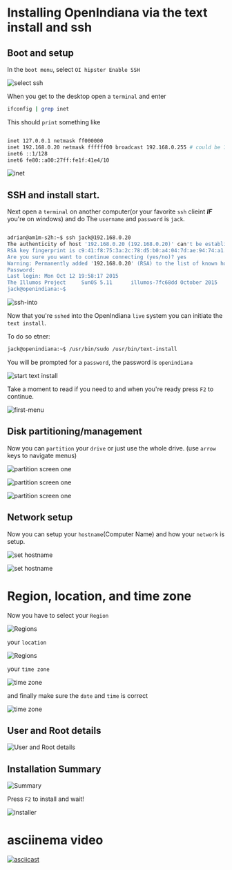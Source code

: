 # Installing OpenIndiana via the text install and ssh

## Boot and setup

In the ```boot menu```, select ```OI hipster Enable SSH```

![select ssh](Pictures/TXT/select-ssh.png)

When you get to the desktop open a ```terminal``` and enter

```bash
ifconfig | grep inet
```
This should ```print``` something like

```bash

inet 127.0.0.1 netmask ff000000
inet 192.168.0.20 netmask ffffff00 broadcast 192.168.0.255 # could be 10.0.0.x or another IP range.
inet6 ::1/128
inet6 fe80::a00:27ff:fe1f:41e4/10

```

![inet](Pictures/TXT/inet.png)

## SSH and install start.

Next open a ```terminal``` on another computer(or your favorite ```ssh``` clieint ***IF*** you're on windows) and do
The ```username``` and ```password``` is ```jack```.

```bash

adrian@am1m-s2h:~$ ssh jack@192.168.0.20
The authenticity of host '192.168.0.20 (192.168.0.20)' can't be established.
RSA key fingerprint is c9:41:f8:75:3a:2c:78:d5:b0:a4:04:7d:ae:94:74:a1.
Are you sure you want to continue connecting (yes/no)? yes
Warning: Permanently added '192.168.0.20' (RSA) to the list of known hosts.
Password:
Last login: Mon Oct 12 19:58:17 2015
The Illumos Project     SunOS 5.11      illumos-7fc68dd October 2015
jack@openindiana:~$

```

![ssh-into](Pictures/TXT/ssh-into.png)

Now that you're ```sshed``` into the OpenIndiana ```live``` system you can initiate the ```text install```.

To do so etner:

```bash
jack@openindiana:~$ /usr/bin/sudo /usr/bin/text-install
```

You will be prompted for a ```password```, the password is ```openindiana```


![start text install](Pictures/TXT/initialize-text-install.png)

Take a moment to read if you need to and when you're ready press ```F2``` to continue.

![first-menu](Pictures/TXT/firstmenu.png)

## Disk partitioning/management

Now you can ```partition``` your ```drive``` or just use the whole drive. (use ```arrow``` keys to navigate menus)

![partition screen one](Pictures/TXT/partitionscreen1.png)

![partition screen one](Pictures/TXT/partitionscreen2.png)

![partition screen one](Pictures/TXT/partitionscreen3.png)

## Network setup

Now you can setup your ```hostname```(Computer Name) and how your ```network``` is setup.

![set hostname](Pictures/TXT/network1.png)

![set hostname](Pictures/TXT/network2.png)

# Region, location, and time zone

Now you have to select your ```Region```

![Regions](Pictures/TXT/tz1.png)

your ```location```

![Regions](Pictures/TXT/tz2.png)

your ```time zone```

![time zone](Pictures/TXT/tz3.png)

and finally make sure the ```date``` and ```time``` is correct

![time zone](Pictures/TXT/tz4.png)

## User and Root details

![User and Root details](Pictures/TXT/usernroot.png)

## Installation Summary

![Summary](Pictures/TXT/summary.png)

Press ```F2``` to install and wait!

![installer](Pictures/TXT/install.png)

# asciinema video

[![asciicast](https://asciinema.org/a/2trhadpsleybvx0dt1ucekrlz.png)](https://asciinema.org/a/2trhadpsleybvx0dt1ucekrlz)
